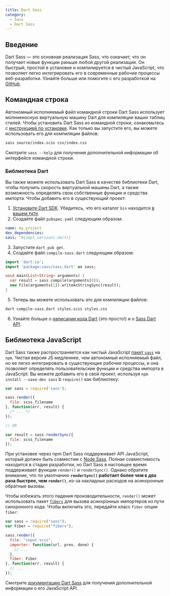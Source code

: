 ```yaml
---
title: Dart Sass
category:
  - Sass
  - Dart Sass
---
```


## Введение

Dart Sass — это основная реализация Sass, что означает, что он получает новые функции раньше любой другой реализации.
Он быстрый, простой в установке и компилируется в чистый JavaScript, что позволяет легко интегрировать его в современные рабочие процессы веб-разработки.
Узнайте больше или помогите с его разработкой на [GitHub](https://github.com/sass/dart-sass).

## Командная строка

Автономный исполняемый файл командной строки Dart Sass использует молниеносную виртуальную машину Dart для компиляции ваших таблиц стилей.
Чтобы установить Dart Sass из командной строки, ознакомьтесь с [инструкцией по установке](./install).
Как только вы запустите его, вы можете использовать его для компиляции файлов:

```sh
sass source/index.scss css/index.css
```

Смотрите `sass --help` для получения дополнительной информации об интерфейсе командной строки.

### Библиотека Dart

Вы также можете использовать Dart Sass в качестве библиотеки Dart, чтобы получить скорость виртуальной машины Dart, а также возможность определять свои собственные функции и средства импорта.
Чтобы добавить его в существующий проект:

1. [Установите Dart SDK](https://www.dartlang.org/install#automated-installation-and-updates). Убедитесь, что его каталог `bin` находится [в вашем `PATH`](https://katiek2.github.io/path-doc/).
2. Создайте файл `pubspec.yaml` следующим образом:

  ```yaml
  name: my_project
  dev_dependencies:
  sass: ^#{impl_version(:dart)}
  ```

3. Запустите `dart pub get`.
4. Создайте файл `compile-sass.dart` следующим образом:

  ```dart
  import 'dart:io';
  import 'package:sass/sass.dart' as sass;

  void main(List<String> arguments) {
    var result = sass.compile(arguments[0]);
    new File(arguments[1]).writeAsStringSync(result);
  }
  ```

5. Теперь вы можете использовать это для компиляции файлов:

  ```sh
  dart compile-sass.dart styles.scss styles.css
  ```

6. Узнайте больше о [написании кода Dart](https://www.dartlang.org/guides/language/language-tour) (это просто!) и о [Sass Dart API](https://pub.dev/documentation/sass/latest/sass/compileToResult.html).

## Библиотека JavaScript

Dart Sass также распространяется как чистый JavaScript [пакет `sass`](https://npmjs.com/package/sass) на `npm`.
Чистая версия JS медленнее, чем автономный исполняемый файл, но ее легко интегрировать в существующие рабочие процессы, и она позволяет определять пользовательские функции и средства импорта в JavaScript.
Вы можете добавить его в свой проект, используя `npm install --save-dev sass` b `require()` как библиотеку:

```js
var sass = require('sass');

sass.render({
  file: scss_filename
}, function(err, result) {
  /* ... */
});

// OR

var result = sass.renderSync({
  file: scss_filename
});
```

При установке через npm Dart Sass поддерживает API JavaScript, который должен быть совместим с [Node Sass](https://github.com/sass/node-sass#usage).
Полная совместимость находится в стадии разработки, но Dart Sass в настоящее время поддерживает функции `render()` и `renderSync()`.
Однако обратите внимание, что по умолчанию **`renderSync()` работает более чем в два раза быстрее, чем `render()`**, из-за накладных расходов на асинхронные обратные вызовы.

Чтобы избежать этого падения производительности, `render()` может использовать пакет [`fibers`](https://www.npmjs.com/package/fibers) для вызова асинхронных импортеров из пути синхронного кода.
Чтобы включить это, передайте класс `Fiber` опции `fiber`:

```js
var sass = require("sass");
var Fiber = require("fibers");

sass.render({
  file: "input.scss",
  importer: function(url, prev, done) {
    // ...
  },
  fiber: Fiber
}, function(err, result) {
  // ...
});
```

Смотрите [документацию Dart Sass](https://github.com/sass/dart-sass/blob/master/README.md#javascript-api) для получения дополнительной информации о его JavaScript API.
